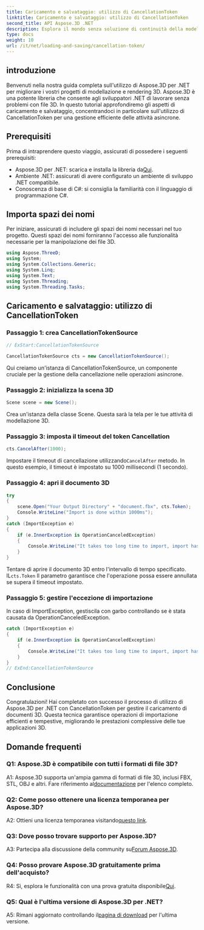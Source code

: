 ```yaml
---
title: Caricamento e salvataggio: utilizzo di CancellationToken
linktitle: Caricamento e salvataggio: utilizzo di CancellationToken
second_title: API Aspose.3D .NET
description: Esplora il mondo senza soluzione di continuità della modellazione 3D con Aspose.3D per .NET. Impara a caricare e salvare documenti 3D in modo efficiente utilizzando CancellationToken.
type: docs
weight: 10
url: /it/net/loading-and-saving/cancellation-token/
---
```

## introduzione

Benvenuti nella nostra guida completa sull'utilizzo di Aspose.3D per .NET per migliorare i vostri progetti di modellazione e rendering 3D. Aspose.3D è una potente libreria che consente agli sviluppatori .NET di lavorare senza problemi con file 3D. In questo tutorial approfondiremo gli aspetti di caricamento e salvataggio, concentrandoci in particolare sull'utilizzo di CancellationToken per una gestione efficiente delle attività asincrone.

## Prerequisiti

Prima di intraprendere questo viaggio, assicurati di possedere i seguenti prerequisiti:

-  Aspose.3D per .NET: scarica e installa la libreria da[Qui](https://releases.aspose.com/3d/net/).
- Ambiente .NET: assicurati di avere configurato un ambiente di sviluppo .NET compatibile.
- Conoscenza di base di C#: si consiglia la familiarità con il linguaggio di programmazione C#.

## Importa spazi dei nomi

Per iniziare, assicurati di includere gli spazi dei nomi necessari nel tuo progetto. Questi spazi dei nomi forniranno l'accesso alle funzionalità necessarie per la manipolazione dei file 3D.

```csharp
using Aspose.ThreeD;
using System;
using System.Collections.Generic;
using System.Linq;
using System.Text;
using System.Threading;
using System.Threading.Tasks;
```

## Caricamento e salvataggio: utilizzo di CancellationToken

### Passaggio 1: crea CancellationTokenSource

```csharp
// ExStart:CancellationTokenSource

CancellationTokenSource cts = new CancellationTokenSource();
```

Qui creiamo un'istanza di CancellationTokenSource, un componente cruciale per la gestione della cancellazione nelle operazioni asincrone.

### Passaggio 2: inizializza la scena 3D

```csharp
Scene scene = new Scene();
```

Crea un'istanza della classe Scene. Questa sarà la tela per le tue attività di modellazione 3D.

### Passaggio 3: imposta il timeout del token Cancellation

```csharp
cts.CancelAfter(1000);
```

 Impostare il timeout di cancellazione utilizzando`CancelAfter` metodo. In questo esempio, il timeout è impostato su 1000 millisecondi (1 secondo).

### Passaggio 4: apri il documento 3D

```csharp
try
{
    scene.Open("Your Output Directory" + "document.fbx", cts.Token);
    Console.WriteLine("Import is done within 1000ms");
}
catch (ImportException e)
{
    if (e.InnerException is OperationCanceledException)
    {
        Console.WriteLine("It takes too long time to import, import has been canceled.");
    }
}
```

 Tentare di aprire il documento 3D entro l'intervallo di tempo specificato. IL`cts.Token` Il parametro garantisce che l'operazione possa essere annullata se supera il timeout impostato.

### Passaggio 5: gestire l'eccezione di importazione

In caso di ImportException, gestiscila con garbo controllando se è stata causata da OperationCanceledException.

```csharp
catch (ImportException e)
{
    if (e.InnerException is OperationCanceledException)
    {
        Console.WriteLine("It takes too long time to import, import has been canceled.");
    }
}
// ExEnd:CancellationTokenSource
```

## Conclusione

Congratulazioni! Hai completato con successo il processo di utilizzo di Aspose.3D per .NET con CancellationToken per gestire il caricamento di documenti 3D. Questa tecnica garantisce operazioni di importazione efficienti e tempestive, migliorando le prestazioni complessive delle tue applicazioni 3D.

## Domande frequenti

### Q1: Aspose.3D è compatibile con tutti i formati di file 3D?

 A1: Aspose.3D supporta un'ampia gamma di formati di file 3D, inclusi FBX, STL, OBJ e altri. Fare riferimento al[documentazione](https://reference.aspose.com/3d/net/) per l'elenco completo.

### Q2: Come posso ottenere una licenza temporanea per Aspose.3D?

 A2: Ottieni una licenza temporanea visitando[questo link](https://purchase.aspose.com/temporary-license/).

### Q3: Dove posso trovare supporto per Aspose.3D?

 A3: Partecipa alla discussione della community su[Forum Aspose.3D](https://forum.aspose.com/c/3d/18).

### Q4: Posso provare Aspose.3D gratuitamente prima dell'acquisto?

 R4: Sì, esplora le funzionalità con una prova gratuita disponibile[Qui](https://releases.aspose.com/).

### Q5: Qual è l'ultima versione di Aspose.3D per .NET?

 A5: Rimani aggiornato controllando il[pagina di download](https://releases.aspose.com/3d/net/) per l'ultima versione.